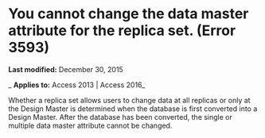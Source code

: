 
# You cannot change the data master attribute for the replica set. (Error 3593)

 **Last modified:** December 30, 2015

 _ **Applies to:** Access 2013 | Access 2016_

Whether a replica set allows users to change data at all replicas or only at the Design Master is determined when the database is first converted into a Design Master. After the database has been converted, the single or multiple data master attribute cannot be changed.

